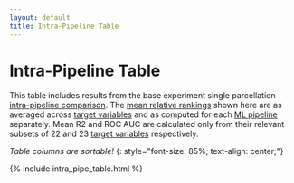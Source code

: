 ```yaml
---
layout: default
title: Intra-Pipeline Table
---
```


# Intra-Pipeline Table

This table includes results from the base experiment single parcellation [intra-pipeline comparison](./by_pipeline#intra-pipeline-comparison).
The [mean relative rankings](./results_intro#mean-rank) shown here are as
averaged across [target variables](./variables.html) and as computed for each [ML pipeline](./ml_pipelines.html) separately. 
Mean R2 and ROC AUC are calculated only from their relevant subsets of 22 and 23 [target variables](./variables.html) respectively.

*Table columns are sortable!*
{: style="font-size: 85%; text-align: center;"}

{% include intra_pipe_table.html %}